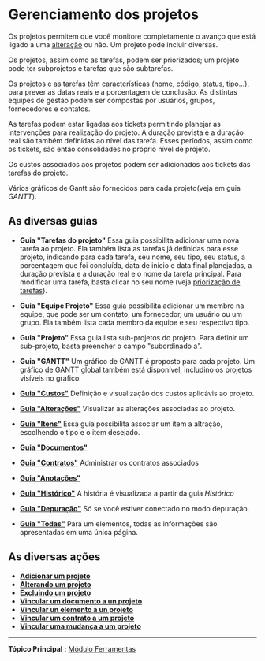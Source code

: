 Gerenciamento dos projetos
=================

Os projetos permitem que você monitore completamente o avanço que está ligado a uma [alteração](index.php?pt/04_Modulo_Assistencia/09_Alteracoes.md "Gerenciamento das alterações") ou não.
Um projeto pode incluir diversas.

Os projetos, assim como as tarefas, podem ser priorizados; um projeto pode ter subprojetos e tarefas que são subtarefas.

Os projetos e as tarefas têm características (nome, código, status, tipo...), para prever as datas reais e a porcentagem de conclusão. As distintas equipes de gestão podem ser compostas por usuários, grupos, fornecedores e contatos.

As tarefas podem estar ligadas aos tickets permitindo planejar as intervenções para realização do projeto. A duração prevista e a duração real são também definidas ao nível das tarefa. Esses períodos, assim como os tickets, são então consolidades no próprio nível de projeto.

Os custos associados aos projetos podem ser adicionados aos tickets das tarefas do projeto.

Vários gráficos de Gantt são fornecidos para cada projeto(veja em guia *GANTT*).

As diversas guias
----------------------

-   **Guia "Tarefas do projeto"**
    Essa guia possibilita adicionar uma nova tarefa ao projeto.
    Ela também lista as tarefas já definidas para esse projeto, indicando para cada tarefa, seu nome, seu tipo, seu status, a porcentagem que foi concluída, data de início e data final planejadas, a duração prevista e a duração real e o nome da tarefa principal.
    Para modificar uma tarefa, basta clicar no seu nome (veja [priorização de tarefas](index.php?pt/06_Modulo_Ferramentas/02_Projetos/02_Guia_Tarefas_do_projeto.md)).


-   **Guia "Equipe Projeto"**
    Essa guia possibilita adicionar um membro na equipe, que pode ser um contato, um fornecedor, um usuário ou um grupo.
    Ela também lista cada membro da equipe e seu respectivo tipo.


-   **Guia "Projeto"**
    Essa guia lista sub-projetos do projeto.
    Para definir um sub-projeto, basta preencher o campo "subordinado a".


-   **Guia "GANTT"**
    Um gráfico de GANTT é proposto para cada projeto.
    Um gráfico de GANTT global também está disponível, includino os projetos visíveis no gráfico.


-   **[Guia "Custos"](index.php?pt/As_diversas_guias/Guia_Custos.md)**
    Definição e visualização dos custos aplicávis ao  projeto.


-   **[Guia "Alterações"](index.php?pt/As_diversas_guias/Guia_Alterações.md)**
    Visualizar as alterações associadas ao projeto.


-   **[Guia "Itens"](index.php?pt/As_diversas_guias/Guia_Itens.md)**
    Essa guia possibilita associar um item a altração, escolhendo o tipo e o item desejado.


-   **[Guia "Documentos"](index.php?pt/As_diversas_guias/Guia_Documentos.md)**


-   **[Guia "Contratos"](index.php?pt/As_diversas_guias/Guia_Contratos.md)**
    Administrar os contratos associados


-   **[Guia "Anotações"](index.php?pt/As_diversas_guias/Guia_Anotacoes.md)**


-   **[Guia "Histórico"](index.php?pt/As_diversas_guias/Guia_Historico.md)**
     A história é visualizada a partir da guia *Histórico*


-   **[Guia "Depuração"](index.php?pt/As_diversas_guias/Guia_Depuracao.md)**
    Só se você estiver conectado no modo depuração.


-   **[Guia "Todas"](index.php?pt/As_diversas_guias/Guia_Todas.md)**
     Para um elementos, todas as informações são apresentadas em uma única página.


As diversas ações
-----------------------
-   **[Adicionar um projeto](index.php?pt/As_diversas_acoes/Criando_um_novo_objeto.md)**
-   **[Alterando um projeto](index.php?pt/As_diversas_acoes/Alterando_um_objeto.md)**
-   **[Excluindo um projeto](index.php?pt/As_diversas_acoes/Excluindo_um_objeto.md)**
-   **[Vincular um documento a un projeto](index.php?pt/As_diversas_acoes/Linkar_um_documento_a_um_objeto.md)**
-   **[Vincular un elemento a un projeto](index.php?pt/As_diversas_acoes/Guia_Elementos.md)**
-   **[Vincular um contrato a um projeto](index.php?pt/As_diversas_acoes/Guia_Contratos.md)**
-   **[Vincular uma mudança a um projeto](index.php?pt/As_diversas_acoes/Guia_Problemas.md)**


-----------
**Tópico Principal :** [Módulo Ferramentas](index.php?pt/06_Modulo_Ferramentas/01_Modulo_Ferramentas.md "O módulo Ferramentas possibilita aos usuários de gerar anotações, conhecimentos básicos, reservar e gerar relatórios")
